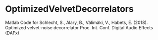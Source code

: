 # OptimizedVelvetDecorrelators
Matlab Code for Schlecht, S., Alary, B., Välimäki, V., Habets, E. (2018). Optimized velvet-noise decorrelator Proc. Int. Conf. Digital Audio Effects (DAFx) 
